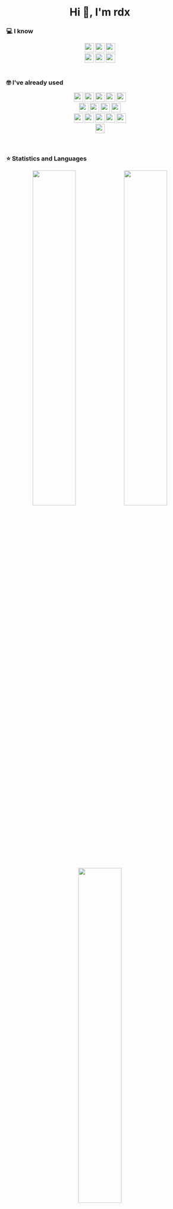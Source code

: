 <h1 align="center">Hi 👋, I'm rdx</h1>

### 💻 I know

<div align="center">
<!-- Programming Languages -->
<img src="https://img.shields.io/badge/javascript-%23323330.svg?style=for-the-badge&logo=javascript&logoColor=%23F7DF1E" height="25">
<img src="https://img.shields.io/badge/typescript-%23007ACC.svg?style=for-the-badge&logo=typescript&logoColor=white" height="25">
<img src="https://img.shields.io/badge/html5-%23E34F26.svg?style=for-the-badge&logo=html5&logoColor=white" height="25">

<br>

<!-- Others -->
<img src="https://img.shields.io/badge/node.js-6DA55F?style=for-the-badge&logo=node.js&logoColor=white" height="25">
<img src="https://img.shields.io/badge/graphql-E10098?style=for-the-badge&logo=graphql&logoColor=white" height="25">
<img src="https://img.shields.io/badge/postman-FF6C37?style=for-the-badge&logo=postman&logoColor=white" height="25">
</div>

<br>

### 🤓 I've already used

<div align="center">
<!-- Programming Language -->
<img src="https://img.shields.io/badge/python-3670A0?style=for-the-badge&logo=python&logoColor=ffdd54" height="25">
<img src="https://img.shields.io/badge/php-%23777BB4.svg?style=for-the-badge&logo=php&logoColor=white" height="25">
<img src="https://img.shields.io/badge/java-%23ED8B00.svg?style=for-the-badge&logo=java&logoColor=white" height="25">
<img src="https://img.shields.io/badge/c++-00599C?style=for-the-badge&logo=c%2B%2B&logoColor=white" height="25">
<img src="https://img.shields.io/badge/go-%2300ADD8.svg?style=for-the-badge&logo=go&logoColor=white" height="25">

<br>

<!-- DB -->
<img src="https://img.shields.io/badge/postgresql-4169E1?style=for-the-badge&logo=postgresql&logoColor=white" height="25">
<img src="https://img.shields.io/badge/mysql-4479A1?style=for-the-badge&logo=mysql&logoColor=white" height="25">
<img src="https://img.shields.io/badge/sqlite-003B57?style=for-the-badge&logo=sqlite&logoColor=white" height="25">
<img src="https://img.shields.io/badge/mariadb-003545?style=for-the-badge&logo=mariadb&logoColor=white" height="25">

<br>

<!-- Frameworks -->
<img src="https://img.shields.io/badge/next.js-000000?style=for-the-badge&logo=nextdotjs&logoColor=white" height="25">
<img src="https://img.shields.io/badge/react-%2320232a.svg?style=for-the-badge&logo=react&logoColor=361DAFB" height="25">
<img src="https://img.shields.io/badge/nestjs-%23E0234E.svg?style=for-the-badge&logo=nestjs&logoColor=white" height="25">
<img src="https://img.shields.io/badge/mui-%230081CB.svg?style=for-the-badge&logo=mui&logoColor=white" height="25">
<img src="https://img.shields.io/badge/tailwindcss-%2338B2AC.svg?style=for-the-badge&logo=tailwind-css&logoColor=white" height="25">

<br>

<!-- Others -->
<img src="https://img.shields.io/badge/Cloudflare-F38020?style=for-the-badge&logo=Cloudflare&logoColor=white" height="25">
</div>

<br>
<br>

### ⭐ Statistics and Languages

<div align="center">
  <img width="48%" src="https://github-readme-stats.vercel.app/api?username=Reydux&theme=tokyonight&show_icons=true&include_all_commits=true&count_private=true" />
  <img width="48%" src="https://github-readme-streak-stats.herokuapp.com/?user=reydux&theme=tokyonight" />
  <img width="48%" src="https://github-readme-stats.vercel.app/api/top-langs/?username=reydux&layout=compact&theme=tokyonight" />
</div>
